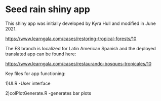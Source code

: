 
# Seed rain shiny app

This shiny app was initially developed by Kyra Hull and modified in June 2021.

https://www.learngala.com/cases/restoring-tropical-forests/10

The ES branch is localized for Latin American Spanish and the deployed translated app can be found here:

https://www.learngala.com/cases/restaurando-bosques-tropicales/10


Key files for app functioning:

	
  1)UI.R
   -User interface
   
   
   2)colPlotGenerate.R
    -generates bar plots
   
   
   
    
